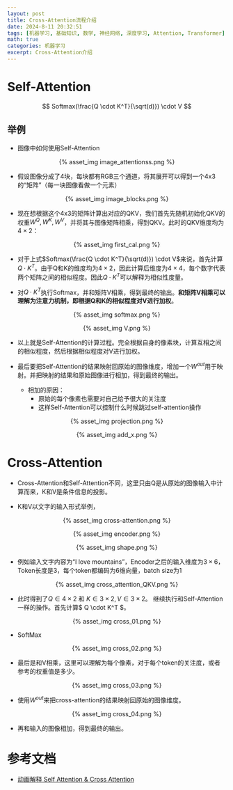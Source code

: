 ```yaml
---
layout: post
title: Cross-Attention流程介绍
date: 2024-8-11 20:32:51
tags: [机器学习, 基础知识, 数学, 神经网络, 深度学习, Attention, Transformer]
math: true
categories: 机器学习
excerpt: Cross-Attention介绍
---
```


# Self-Attention

$$
Softmax(\frac{Q \cdot K^T}{\sqrt(d)}) \cdot V
$$

## 举例

* 图像中如何使用Self-Attention

<p align="center">{% asset_img image_attentionss.png %}</p>

* 假设图像分成了4块，每块都有RGB三个通道，将其展开可以得到一个4x3的“矩阵”（每一块图像看做一个元素）

<p align="center">{% asset_img image_blocks.png %}</p>

* 现在想根据这个4x3的矩阵计算出对应的QKV，我们首先先随机初始化QKV的权重$W^Q, W^K, W^V$，并将其与图像矩阵相乘，得到QKV。此时的QKV维度均为$4 \times 2$：

<p align="center">{% asset_img first_cal.png %}</p>

* 对于上式$Softmax(\frac{Q \cdot K^T}{\sqrt(d)}) \cdot V$来说，首先计算$Q \cdot K^T$。由于Q和K的维度均为$4 \times 2$，因此计算后维度为$4 \times 4$，每个数字代表两个矩阵之间的相似程度。因此$Q \cdot K^T$可以解释为相似性度量。

* 对$Q \cdot K^T$执行Softmax，并和矩阵V相乘，得到最终的输出。**和矩阵V相乘可以理解为注意力机制，即根据Q和K的相似程度对V进行加权**。
<p align="center">{% asset_img softmax.png %}</p>

<p align="center">{% asset_img V.png %}</p>

* 以上就是Self-Attention的计算过程。完全根据自身的像素块，计算互相之间的相似程度，然后根据相似程度对V进行加权。

* 最后要把Self-Attention的结果映射回原始的图像维度，增加一个$W^{out}$用于映射。并把映射的结果和原始图像进行相加，得到最终的输出。
    - 相加的原因：
        * 原始的每个像素也需要对自己给予很大的关注度
        * 这样Self-Attention可以控制什么时候跳过self-attention操作

<p align="center">{% asset_img projection.png %}</p>

<p align="center">{% asset_img add_x.png %}</p>

# Cross-Attention
* Cross-Attention和Self-Attention不同，这里只由Q是从原始的图像输入中计算而来，K和V是条件信息的投影。

* K和V以文字的输入形式举例，

<p align="center">{% asset_img cross-attention.png %}</p>

<p align="center">{% asset_img encoder.png %}</p>

<p align="center">{% asset_img shape.png %}</p>

* 例如输入文字内容为“I love mountains”，Encoder之后的输入维度为$3 \times 6$，Token长度是3，每个token都编码为6维向量，batch size为1

<p align="center">{% asset_img cross_attention_QKV.png %}</p>

* 此时得到了$Q \in 4 \times 2$ 和 $K \in 3 \times 2, V \in 3 \times 2$。 继续执行和Self-Attention一样的操作。首先计算$ Q \cdot K^T $。

<p align="center">{% asset_img cross_01.png %}</p>

* SoftMax

<p align="center">{% asset_img cross_02.png %}</p>

* 最后是和V相乘，这里可以理解为每个像素，对于每个token的关注度，或者参考的权重值是多少。

<p align="center">{% asset_img cross_03.png %}</p>

* 使用$W^{out}$来把cross-attention的结果映射回原始的图像维度。

<p align="center">{% asset_img cross_04.png %}</p>

* 再和输入的图像相加，得到最终的输出。
# 参考文档
* [动画解释 Self Attention & Cross Attention](https://www.bilibili.com/video/BV1Ke411X7t7/?spm_id_from=333.337.search-card.all.click&vd_source=9629687338410a5ccaa5e1a595d0f17d)
